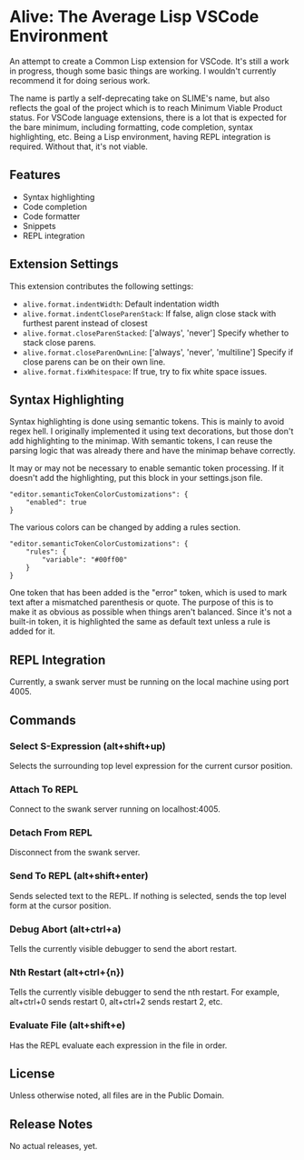 # Alive: The Average Lisp VSCode Environment

An attempt to create a Common Lisp extension for VSCode. It's still a work in progress, though some basic things are working. I wouldn't currently recommend it for doing serious work.

The name is partly a self-deprecating take on SLIME's name, but also reflects the goal of the project which is to reach Minimum Viable Product status. For VSCode language extensions, there is a lot that is expected for the bare minimum, including formatting, code completion, syntax highlighting, etc. Being a Lisp environment, having REPL integration is required. Without that, it's not viable.

## Features

* Syntax highlighting
* Code completion
* Code formatter
* Snippets
* REPL integration

## Extension Settings

This extension contributes the following settings:

* `alive.format.indentWidth`: Default indentation width
* `alive.format.indentCloseParenStack`: If false, align close stack with furthest parent instead of closest
* `alive.format.closeParenStacked`: ['always', 'never'] Specify whether to stack close parens.
* `alive.format.closeParenOwnLine`: ['always', 'never', 'multiline'] Specify if close parens can be on their own line.
* `alive.format.fixWhitespace`: If true, try to fix white space issues.

## Syntax Highlighting

Syntax highlighting is done using semantic tokens. This is mainly to avoid regex hell. I originally implemented it using text decorations, but those don't add highlighting to the minimap. With semantic tokens, I can reuse the parsing logic that was already there and have the minimap behave correctly.

It may or may not be necessary to enable semantic token processing. If it doesn't add the highlighting, put this block in your settings.json file.

```
"editor.semanticTokenColorCustomizations": {
    "enabled": true
}
```

The various colors can be changed by adding a rules section.

```
"editor.semanticTokenColorCustomizations": {
    "rules": {
        "variable": "#00ff00"
    }
}
```

One token that has been added is the "error" token, which is used to mark text after a mismatched parenthesis or quote. The purpose of this is to make it as obvious as possible when things aren't balanced. Since it's not a built-in token, it is highlighted the same as default text unless a rule is added for it.

## REPL Integration
Currently, a swank server must be running on the local machine using port 4005.

## Commands

### Select S-Expression (alt+shift+up)
Selects the surrounding top level expression for the current cursor position.

### Attach To REPL
Connect to the swank server running on localhost:4005.

### Detach From REPL
Disconnect from the swank server.

### Send To REPL (alt+shift+enter)
Sends selected text to the REPL. If nothing is selected, sends the top level form at the cursor position.

### Debug Abort (alt+ctrl+a)
Tells the currently visible debugger to send the abort restart.

### Nth Restart (alt+ctrl+{n})
Tells the currently visible debugger to send the nth restart. For example, alt+ctrl+0 sends restart 0, alt+ctrl+2 sends restart 2, etc.

### Evaluate File (alt+shift+e)
Has the REPL evaluate each expression in the file in order.

## License

Unless otherwise noted, all files are in the Public Domain.

## Release Notes

No actual releases, yet.
